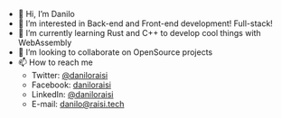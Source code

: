 - 👋 Hi, I’m Danilo
- 👀 I’m interested in Back-end and Front-end development! Full-stack!
- 🌱 I’m currently learning Rust and C++ to develop cool things with WebAssembly
- 💞️ I’m looking to collaborate on OpenSource projects
- 📫 How to reach me
  - Twitter: [@daniloraisi](https://twitter.com/daniloraisi)
  - Facebook: [daniloraisi](https://www.facebook.com/daniloraisi)
  - LinkedIn: [@daniloraisi](https://www.linkedin.com/in/daniloraisi)
  - E-mail: danilo@raisi.tech
